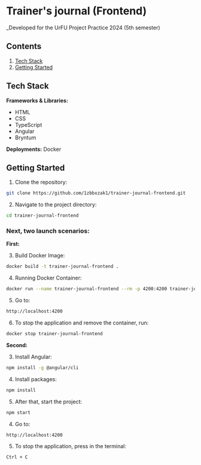 # Trainer's journal (Frontend)

_Developed for the UrFU Project Practice 2024 (5th semester)

## Contents

1. <a href = "#stack">Tech Stack</a>
2. <a href = "#start">Getting Started</a>

<a name = stack></a>  
## Tech Stack
**Frameworks & Libraries:**
- HTML
- CSS
- TypeScript
- Angular
- Bryntum

**Deployments:** Docker


<a name = start></a>
## Getting Started
  1. Clone the repository:
  ```bash 
  git clone https://github.com/1zbbxzak1/trainer-journal-frontend.git
  ```
  2. Navigate to the project directory:
  ```bash
  cd trainer-journal-frontend
  ```

### Next, two launch scenarios:

**First:**

  3. Build Docker Image:
  ```bash
  docker build -t trainer-journal-frontend .
  ```
  4. Running Docker Container:
  ```bash
  docker run --name trainer-journal-frontend --rm -p 4200:4200 trainer-journal-frontend
  ```
  5. Go to:
  ```bash
  http://localhost:4200
  ```
  6. To stop the application and remove the container, run:
  ```bash
  docker stop trainer-journal-frontend
  ```

**Second:**

  3. Install Angular: 
  ```bash
  npm install -g @angular/cli
  ```
  4. Install packages:
  ```bash
  npm install
  ```
  5. After that, start the project: 
  ```bash
  npm start
  ```
  4. Go to:
  ```bash
  http://localhost:4200
  ```
  5. To stop the application, press in the terminal:
  ```bash
  Ctrl + C
  ```